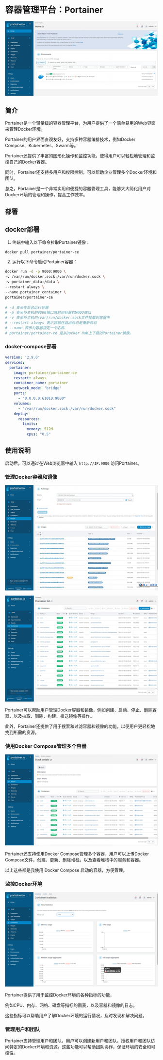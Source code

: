 # 容器管理平台：Portainer

![](https://github.com/danielchan-25/Mind-Palace/blob/main/Services/Virtualization/img/Portainer-1.png)

## 简介
Portainer是一个轻量级的容器管理平台，为用户提供了一个简单易用的Web界面来管理Docker环境。

Portainer的用户界面直观友好，支持多种容器编排技术，例如Docker Compose、Kubernetes、Swarm等。

Portainer还提供了丰富的图形化操作和监控功能，使得用户可以轻松地管理和监控自己的Docker容器。

同时，Portainer还支持多用户和权限控制，可以帮助企业管理多个Docker环境和团队。

总之，Portainer是一个非常实用和便捷的容器管理工具，能够大大简化用户对Docker环境的管理和操作，提高工作效率。
## 部署
## docker部署

1. 终端中输入以下命令拉取Portainer镜像：
```bash
docker pull portainer/portainer-ce
```

2. 运行以下命令启动Portainer容器：

```bash
docker run -d -p 9000:9000 \
-v /var/run/docker.sock:/var/run/docker.sock \
-v portainer_data:/data \
--restart always \
--name portainer_container \
portainer/portainer-ce

# -d 表示在后台运行容器
# -p 表示将主机的9000端口映射到容器的9000端口
# -v 表示将主机的/var/run/docker.sock文件挂载到容器中
# --restart always 表示容器在退出后总是重新启动
# --name 表示为容器指定一个名称
# portainer/portainer-ce 是从Docker Hub上下载的Portainer镜像。
```

### docker-compose部署
```yml
version: '2.9.0'
services:
  portainer:
    image: portainer/portainer-ce
    restart: always
    container_name: portainer
    network_mode: 'bridge'
    ports:
      - "0.0.0.0:61010:9000"
    volumes:
      - "/var/run/docker.sock:/var/run/docker.sock"
    deploy:
      resources:
        limits:
          memory: 512M
          cpus: "0.5"
```

## 使用说明
启动后，可以通过在Web浏览器中输入 `http://IP:9000` 访问Portainer。

### 管理Docker容器和镜像

![](https://github.com/danielchan-25/Mind-Palace/blob/main/Services/Virtualization/img/Portainer-2.png)

![](https://github.com/danielchan-25/Mind-Palace/blob/main/Services/Virtualization/img/Portainer-3.png)

Portainer可以帮助用户管理Docker容器和镜像，例如创建、启动、停止、删除容器，以及拉取、删除、构建、推送镜像等操作。

此外，Portainer还提供了用于搜索和过滤容器和镜像的功能，以便用户更轻松地找到所需的资源。

### 使用Docker Compose管理多个容器

![](https://github.com/danielchan-25/Mind-Palace/blob/main/Services/Virtualization/img/Portainer-4.png)

Portainer还支持使用Docker Compose管理多个容器，用户可以上传Docker Compose文件，创建、更新、删除堆栈，以及查看堆栈中的服务和容器。

以上这些都是我使用 Docker Compose 启动的容器，方便管理。

### 监控Docker环境

![](https://github.com/danielchan-25/Mind-Palace/blob/main/Services/Virtualization/img/Portainer-5.png)

Portainer提供了用于监控Docker环境的各种指标的功能，

例如CPU、内存、网络、磁盘等指标的图表，以及容器和镜像的日志。

这些指标可以帮助用户了解Docker环境的运行情况，及时发现和解决问题。

### 管理用户和团队

Portainer支持管理用户和团队，用户可以创建新用户和团队，授权用户和团队访问特定的Docker环境和资源。这些功能可以帮助团队协作，保证环境的安全和可控性。
